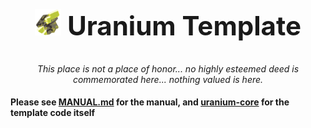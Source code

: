 <center id="start">
  <h2 style="font-size: 42px">
    <img src="docs/uranium.png" height="42px" alt="">
    <b>Uranium Template</b>
  </h2>
  <em>This place is not a place of honor... no highly esteemed deed is commemorated here... nothing valued is here.</em>
  <br>
</center>

#### Please see [MANUAL.md](MANUAL.md) for the manual, and [uranium-core](https://git.oat.zone/oat/uranium-core) for the template code itself